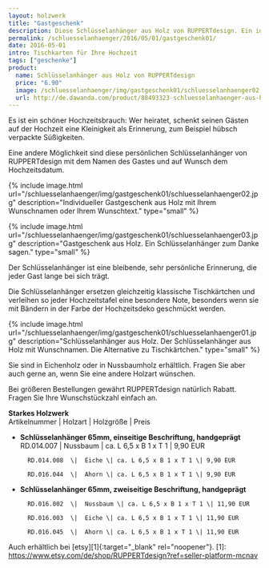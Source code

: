 ```yaml
---
layout: holzwerk
title: "Gastgeschenk"
description: Diese Schlüsselanhänger aus Holz von RUPPERTdesign. Ein ideales Gastgeschenk für Ihre Hochzeit.
permalink: /schluesselanhaenger/2016/05/01/gastgeschenk01/
date: 2016-05-01
intro: Tischkarten für Ihre Hochzeit
tags: ["geschenke"]
product:
  name: Schlüsselanhänger aus Holz von RUPPERTdesign
  price: "6.90"
  image: /schluesselanhaenger/img/gastgeschenk01/schluesselanhaenger02.jpg
  url: http://de.dawanda.com/product/88493323-schluesselanhaenger-aus-holz-mit-wunschnamen
---
```


Es ist ein schöner Hochzeitsbrauch:
Wer heiratet, schenkt seinen Gästen auf der Hochzeit eine Kleinigkeit als Erinnerung,
zum Beispiel hübsch verpackte Süßigkeiten.

Eine andere Möglichkeit sind diese persönlichen Schlüsselanhänger von RUPPERTdesign
mit dem Namen des Gastes und auf Wunsch dem Hochzeitsdatum.

{% include image.html url="/schluesselanhaenger/img/gastgeschenk01/schluesselanhaenger02.jpg" description="Individueller Gastgeschenk aus Holz mit Ihrem Wunschnamen oder Ihrem Wunschtext." type="small" %}

{% include image.html url="/schluesselanhaenger/img/gastgeschenk01/schluesselanhaenger03.jpg" description="Gastgeschenk aus Holz. Ein Schlüsselanhänger zum Danke sagen." type="small" %}

Der Schlüsselanhänger ist eine bleibende, sehr persönliche Erinnerung,
die jeder Gast lange bei sich trägt.

Die Schlüsselanhänger ersetzen gleichzeitig klassische Tischkärtchen und verleihen so jeder Hochzeitstafel eine besondere Note, besonders wenn sie mit Bändern in der Farbe der Hochzeitsdeko geschmückt werden.

{% include image.html url="/schluesselanhaenger/img/gastgeschenk01/schluesselanhaenger01.jpg" description="Schlüsselanhänger aus Holz. Der Schlüsselanhänger aus Holz mit Wunschnamen. Die Alternative zu Tischkärtchen." type="small" %}

Sie sind in Eichenholz oder in Nussbaumholz erhältlich.
Fragen Sie aber auch gerne an, wenn Sie eine andere Holzart wünschen.

Bei größeren Bestellungen gewährt RUPPERTdesign natürlich Rabatt.
Fragen Sie Ihre Wunschstückzahl einfach an.

**Starkes Holzwerk**  
Artikelnummer \| Holzart \| Holzgröße \| Preis

- **Schlüsselanhänger 65mm, einseitige Beschriftung, handgeprägt**
      	RD.014.007  \| 	Nussbaum \| ca. L 6,5 x B 1 x T 1 \| 9,90 EUR

      	RD.014.008  \| 	Eiche \| ca. L 6,5 x B 1 x T 1 \| 9,90 EUR

      	RD.016.044  \| 	Ahorn \| ca. L 6,5 x B 1 x T 1 \| 9,90 EUR

* **Schlüsselanhänger 65mm, zweiseitige Beschriftung, handgeprägt**

      	RD.016.002  \| 	Nussbaum \| ca. L 6,5 x B 1 x T 1 \| 11,90 EUR

      	RD.016.003  \| 	Eiche \| ca. L 6,5 x B 1 x T 1 \| 11,90 EUR

      	RD.016.045  \| 	Ahorn \| ca. L 6,5 x B 1 x T 1 \| 11,90 EUR

Auch erhältlich bei [etsy][1]{:target="\_blank" rel="noopener"}.
[1]: https://www.etsy.com/de/shop/RUPPERTdesign?ref=seller-platform-mcnav
